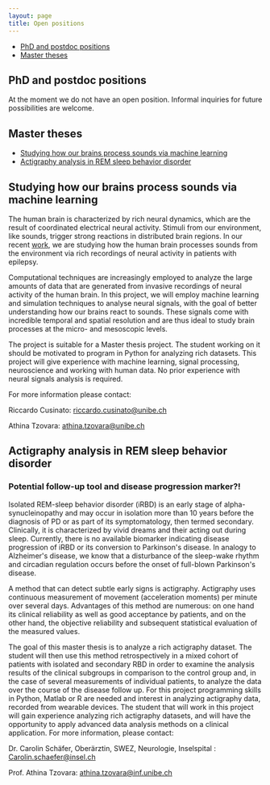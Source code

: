 ```yaml
---
layout: page
title: Open positions
---
```


* [PhD and postdoc positions](#phd-and-postdoc-positions)
* [Master theses](#master-theses) 
 
## PhD and postdoc positions

At the moment we do not have an open position. Informal inquiries for future possibilities are welcome.


## Master theses
* [Studying how our brains process sounds via machine learning](#studying-how-our-brains-process-sounds-via-machine-learning)
* [Actigraphy analysis in REM sleep behavior disorder](#actigraphy-analysis-in-rem-sleep-behavior-disorder)


## Studying how our brains process sounds via machine learning

The human brain is characterized by rich neural dynamics, which are the result of coordinated electrical neural activity. Stimuli from our environment, like sounds, trigger strong reactions in distributed brain regions. In our recent [work](https://www.biorxiv.org/content/10.1101/2022.09.27.509695v2), we are studying how the human brain processes sounds from the environment via rich recordings of neural activity in patients with epilepsy. 

Computational techniques are increasingly employed to analyze the large amounts of data that are generated from invasive recordings of neural activity of the human brain. In this project, we will employ machine learning and simulation techniques to analyse neural signals, with the goal of better understanding how our brains react to sounds. These signals come with incredible temporal and spatial resolution and are thus ideal to study brain processes at the micro- and mesoscopic levels.
 
The project is suitable for a Master thesis project. The student working on it should be motivated to program in Python for analyzing rich datasets. This project will give experience with machine learning, signal processing, neuroscience and working with human data. No prior experience with neural signals analysis is required.

For more information please contact:

Riccardo Cusinato: riccardo.cusinato@unibe.ch

Athina Tzovara: athina.tzovara@unibe.ch


## Actigraphy analysis in REM sleep behavior disorder
### Potential follow-up tool and disease progression marker?!

Isolated REM-sleep behavior disorder (iRBD) is an early stage of alpha-synucleinopathy and may occur in isolation more than 10 years before the diagnosis of PD or as part of its symptomatology, then termed secondary. Clinically, it is characterized by vivid dreams and their acting out during sleep. Currently, there is no available biomarker indicating disease progression of iRBD or its conversion to Parkinson's disease.
In analogy to Alzheimer's disease, we know that a disturbance of the sleep-wake rhythm and circadian regulation occurs before the onset of full-blown Parkinson's disease. 

A method that can detect subtle early signs is actigraphy. Actigraphy uses continuous measurement of movement (acceleration moments) per minute over several days. Advantages of this method are numerous: on one hand its clinical reliability as well as good acceptance by patients, and on the other hand, the objective reliability and subsequent statistical evaluation of the measured values.

The goal of this master thesis is to analyze a rich actigraphy dataset. The student will then use this method retrospectively in a mixed cohort of patients with isolated and secondary RBD in order to examine the analysis results of the clinical subgroups in comparison to the control group and, in the case of several measurements of individual patients, to analyze the data over the course of the disease follow up. For this project programming skills in Python, Matlab or R are needed and interest in analyzing actigraphy data, recorded from wearable devices.
The student that will work in this project will gain experience analyzing rich actigraphy datasets, and will have the opportunity to apply advanced data analysis methods on a clinical application. For more information, please contact:

Dr. Carolin Schäfer, Oberärztin, SWEZ, Neurologie, Inselspital : Carolin.schaefer@insel.ch 

Prof. Athina Tzovara: athina.tzovara@inf.unibe.ch



